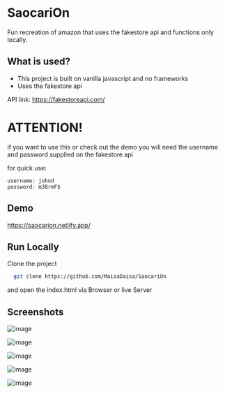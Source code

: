 # SaocariOn

Fun recreation of amazon that uses the fakestore api and functions only locally.

## What is used?

- This project is built on vanilla javascript and no frameworks
- Uses the fakestore api

API link: https://fakestoreapi.com/

# ATTENTION!
if you want to use this or check out the demo you will need the username and password supplied on the fakestore api

for quick use:
```
username: johnd
password: m38rmF$
```


## Demo

https://saocarion.netlify.app/

## Run Locally

Clone the project

```bash
  git clone https://github.com/MaisaDaisa/SaocariOn
```

and open the index.html via Browser or live Server


## Screenshots

![image](https://github.com/MaisaDaisa/SaocariOn/assets/129600723/82c8ef3c-e6b1-468d-8cc3-ffb4fe5f7992)

![image](https://github.com/MaisaDaisa/SaocariOn/assets/129600723/084fe402-8cb5-4e7d-8f0a-7b2dab8ca94a)

![image](https://github.com/MaisaDaisa/SaocariOn/assets/129600723/1268d6ff-bfa7-4bca-85ea-0ecf66175d73)

![image](https://github.com/MaisaDaisa/SaocariOn/assets/129600723/d5e54420-b784-437d-be1d-8ecf5064ba57)

![image](https://github.com/MaisaDaisa/SaocariOn/assets/129600723/d7f19976-91ae-4b36-80fd-2c638f43b2cb)

